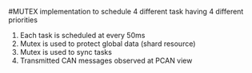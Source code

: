 #MUTEX implementation to schedule 4 different task having 4 different priorities
1. Each task is scheduled at every 50ms
2. Mutex is used to protect global data (shard resource)
3. Mutex is used to sync tasks
4. Transmitted CAN messages observed at PCAN view
